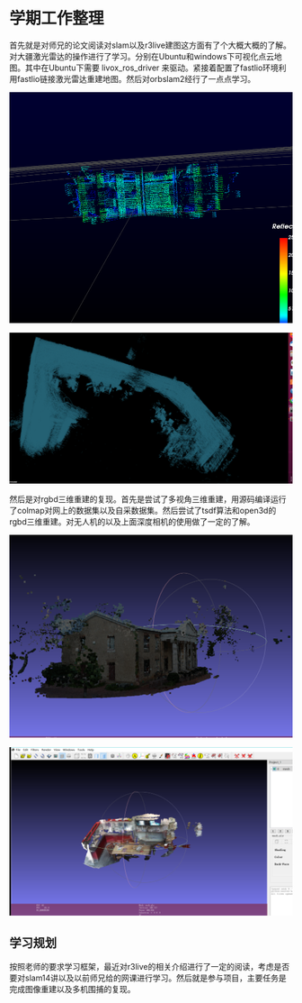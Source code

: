 # 学期工作整理

  首先就是对师兄的论文阅读对slam以及r3live建图这方面有了个大概大概的了解。对大疆激光雷达的操作进行了学习。分别在Ubuntu和windows下可视化点云地图。其中在Ubuntu下需要 livox_ros_driver 来驱动。紧接着配置了fastlio环境利用fastlio链接激光雷达重建地图。然后对orbslam2经行了一点点学习。

![tsdf](https://github.com/ZYJ-Group/wuyuchen/blob/main/%E5%91%A8%E5%B7%A5%E4%BD%9C/viewer.png)

 ![tsdf](https://github.com/ZYJ-Group/wuyuchen/blob/main/%E5%91%A8%E5%B7%A5%E4%BD%9C/fastlio%E9%87%8D%E5%BB%BA.png)

 然后是对rgbd三维重建的复现。首先是尝试了多视角三维重建，用源码编译运行了colmap对网上的数据集以及自采数据集。然后尝试了tsdf算法和open3d的rgbd三维重建。对无人机的以及上面深度相机的使用做了一定的了解。



![tsdf](https://github.com/ZYJ-Group/wuyuchen/blob/main/%E5%91%A8%E5%B7%A5%E4%BD%9C/%E7%A8%A0%E5%AF%86%E9%87%8D%E5%BB%BA.png)

![tsdf](https://github.com/ZYJ-Group/wuyuchen/blob/main/%E5%91%A8%E5%B7%A5%E4%BD%9C/tsdf.png)

## 学习规划

  按照老师的要求学习框架，最近对r3live的相关介绍进行了一定的阅读，考虑是否要对slam14讲以及以前师兄给的网课进行学习。然后就是参与项目，主要任务是完成图像重建以及多机围捕的复现。 	
